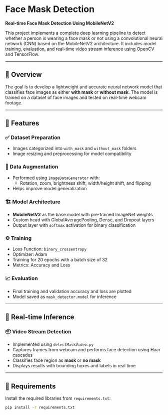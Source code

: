 # Face Mask Detection

**Real-time Face Mask Detection Using MobileNetV2**

This project implements a complete deep learning pipeline to detect whether a person is wearing a face mask or not using a convolutional neural network (CNN) based on the MobileNetV2 architecture. It includes model training, evaluation, and real-time video stream inference using OpenCV and TensorFlow.

---

## 🧠 Overview

The goal is to develop a lightweight and accurate neural network model that classifies face images as either **with mask** or **without mask**. The model is trained on a dataset of face images and tested on real-time webcam footage.

---

## 🚀 Features

### ✅ Dataset Preparation
- Images categorized into `with_mask` and `without_mask` folders
- Image resizing and preprocessing for model compatibility

### 🧪 Data Augmentation
- Performed using `ImageDataGenerator` with:
  - Rotation, zoom, brightness shift, width/height shift, and flipping
- Helps improve model generalization

### 🏗️ Model Architecture
- **MobileNetV2** as the base model with pre-trained ImageNet weights
- Custom head with GlobalAveragePooling, Dense, and Dropout layers
- Output layer with `softmax` activation for binary classification

### ⚙️ Training
- Loss Function: `binary_crossentropy`
- Optimizer: Adam
- Training for 20 epochs with a batch size of 32
- Metrics: Accuracy and Loss

### 📈 Evaluation
- Final training and validation accuracy and loss are plotted
- Model saved as `mask_detector.model` for inference

---

## 🎥 Real-time Inference

### 📦 Video Stream Detection
- Implemented using `detectMaskVideo.py`
- Captures frames from webcam and performs face detection using Haar cascades
- Classifies face region as **mask** or **no mask**
- Displays results with bounding boxes and labels in real time

---

## 🧰 Requirements

Install the required libraries from `requirements.txt`:

```bash
pip install -r requirements.txt
